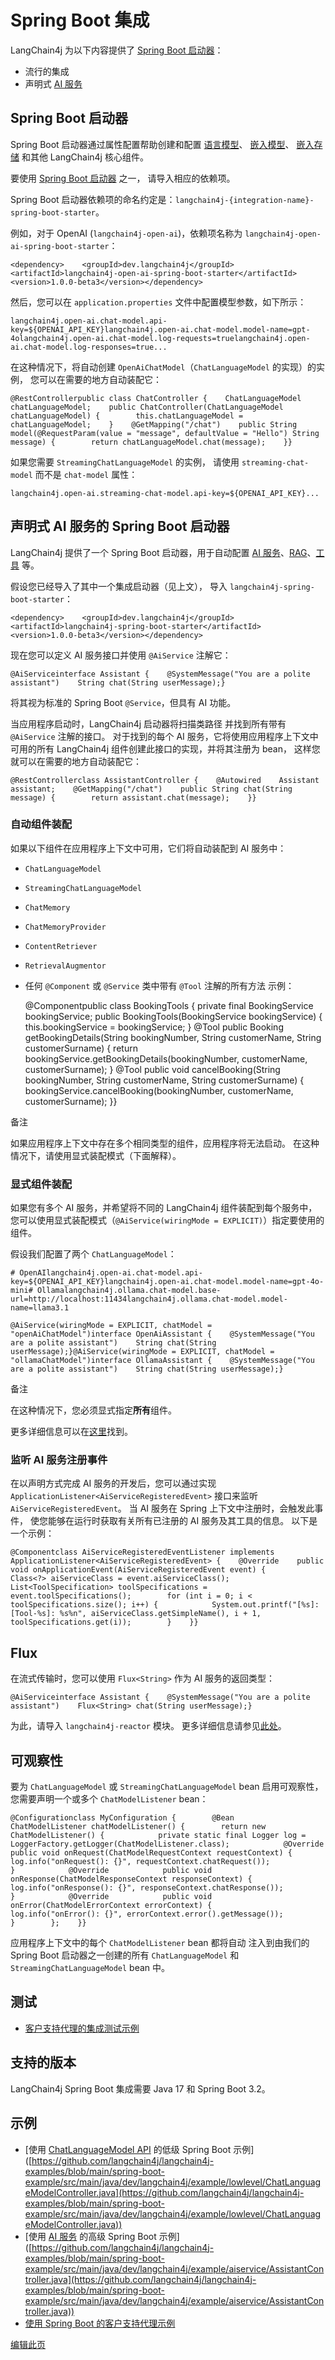 
Spring Boot 集成
==============

LangChain4j 为以下内容提供了 [Spring Boot 启动器](https://github.com/langchain4j/langchain4j-spring)：

*   流行的集成
*   声明式 [AI 服务](/tutorials/ai-services)

Spring Boot 启动器[​](#spring-boot-启动器 "Spring Boot 启动器的直接链接")
-----------------------------------------------------------

Spring Boot 启动器通过属性配置帮助创建和配置 [语言模型](/category/language-models)、 [嵌入模型](/category/embedding-models)、 [嵌入存储](/category/embedding-stores) 和其他 LangChain4j 核心组件。

要使用 [Spring Boot 启动器](https://github.com/langchain4j/langchain4j-spring) 之一， 请导入相应的依赖项。

Spring Boot 启动器依赖项的命名约定是：`langchain4j-{integration-name}-spring-boot-starter`。

例如，对于 OpenAI (`langchain4j-open-ai`)，依赖项名称为 `langchain4j-open-ai-spring-boot-starter`：

    <dependency>    <groupId>dev.langchain4j</groupId>    <artifactId>langchain4j-open-ai-spring-boot-starter</artifactId>    <version>1.0.0-beta3</version></dependency>

然后，您可以在 `application.properties` 文件中配置模型参数，如下所示：

    langchain4j.open-ai.chat-model.api-key=${OPENAI_API_KEY}langchain4j.open-ai.chat-model.model-name=gpt-4olangchain4j.open-ai.chat-model.log-requests=truelangchain4j.open-ai.chat-model.log-responses=true...

在这种情况下，将自动创建 `OpenAiChatModel`（`ChatLanguageModel` 的实现）的实例， 您可以在需要的地方自动装配它：

    @RestControllerpublic class ChatController {    ChatLanguageModel chatLanguageModel;    public ChatController(ChatLanguageModel chatLanguageModel) {        this.chatLanguageModel = chatLanguageModel;    }    @GetMapping("/chat")    public String model(@RequestParam(value = "message", defaultValue = "Hello") String message) {        return chatLanguageModel.chat(message);    }}

如果您需要 `StreamingChatLanguageModel` 的实例， 请使用 `streaming-chat-model` 而不是 `chat-model` 属性：

    langchain4j.open-ai.streaming-chat-model.api-key=${OPENAI_API_KEY}...

声明式 AI 服务的 Spring Boot 启动器[​](#声明式-ai-服务的-spring-boot-启动器 "声明式 AI 服务的 Spring Boot 启动器的直接链接")
--------------------------------------------------------------------------------------------

LangChain4j 提供了一个 Spring Boot 启动器，用于自动配置 [AI 服务](/tutorials/ai-services)、[RAG](/tutorials/rag)、[工具](/tutorials/tools) 等。

假设您已经导入了其中一个集成启动器（见上文）， 导入 `langchain4j-spring-boot-starter`：

    <dependency>    <groupId>dev.langchain4j</groupId>    <artifactId>langchain4j-spring-boot-starter</artifactId>    <version>1.0.0-beta3</version></dependency>

现在您可以定义 AI 服务接口并使用 `@AiService` 注解它：

    @AiServiceinterface Assistant {    @SystemMessage("You are a polite assistant")    String chat(String userMessage);}

将其视为标准的 Spring Boot `@Service`，但具有 AI 功能。

当应用程序启动时，LangChain4j 启动器将扫描类路径 并找到所有带有 `@AiService` 注解的接口。 对于找到的每个 AI 服务，它将使用应用程序上下文中可用的所有 LangChain4j 组件创建此接口的实现，并将其注册为 bean， 这样您就可以在需要的地方自动装配它：

    @RestControllerclass AssistantController {    @Autowired    Assistant assistant;    @GetMapping("/chat")    public String chat(String message) {        return assistant.chat(message);    }}

### 自动组件装配[​](#自动组件装配 "自动组件装配的直接链接")

如果以下组件在应用程序上下文中可用，它们将自动装配到 AI 服务中：

*   `ChatLanguageModel`
*   `StreamingChatLanguageModel`
*   `ChatMemory`
*   `ChatMemoryProvider`
*   `ContentRetriever`
*   `RetrievalAugmentor`
*   任何 `@Component` 或 `@Service` 类中带有 `@Tool` 注解的所有方法 示例：

    @Componentpublic class BookingTools {    private final BookingService bookingService;    public BookingTools(BookingService bookingService) {        this.bookingService = bookingService;    }    @Tool    public Booking getBookingDetails(String bookingNumber, String customerName, String customerSurname) {        return bookingService.getBookingDetails(bookingNumber, customerName, customerSurname);    }    @Tool    public void cancelBooking(String bookingNumber, String customerName, String customerSurname) {        bookingService.cancelBooking(bookingNumber, customerName, customerSurname);    }}

备注

如果应用程序上下文中存在多个相同类型的组件，应用程序将无法启动。 在这种情况下，请使用显式装配模式（下面解释）。

### 显式组件装配[​](#显式组件装配 "显式组件装配的直接链接")

如果您有多个 AI 服务，并希望将不同的 LangChain4j 组件装配到每个服务中， 您可以使用显式装配模式（`@AiService(wiringMode = EXPLICIT)`）指定要使用的组件。

假设我们配置了两个 `ChatLanguageModel`：

    # OpenAIlangchain4j.open-ai.chat-model.api-key=${OPENAI_API_KEY}langchain4j.open-ai.chat-model.model-name=gpt-4o-mini# Ollamalangchain4j.ollama.chat-model.base-url=http://localhost:11434langchain4j.ollama.chat-model.model-name=llama3.1

    @AiService(wiringMode = EXPLICIT, chatModel = "openAiChatModel")interface OpenAiAssistant {    @SystemMessage("You are a polite assistant")    String chat(String userMessage);}@AiService(wiringMode = EXPLICIT, chatModel = "ollamaChatModel")interface OllamaAssistant {    @SystemMessage("You are a polite assistant")    String chat(String userMessage);}

备注

在这种情况下，您必须显式指定**所有**组件。

更多详细信息可以在[这里](https://github.com/langchain4j/langchain4j-spring/blob/main/langchain4j-spring-boot-starter/src/main/java/dev/langchain4j/service/spring/AiService.java)找到。

### 监听 AI 服务注册事件[​](#监听-ai-服务注册事件 "监听 AI 服务注册事件的直接链接")

在以声明方式完成 AI 服务的开发后，您可以通过实现 `ApplicationListener<AiServiceRegisteredEvent>` 接口来监听 `AiServiceRegisteredEvent`。 当 AI 服务在 Spring 上下文中注册时，会触发此事件， 使您能够在运行时获取有关所有已注册的 AI 服务及其工具的信息。 以下是一个示例：

    @Componentclass AiServiceRegisteredEventListener implements ApplicationListener<AiServiceRegisteredEvent> {    @Override    public void onApplicationEvent(AiServiceRegisteredEvent event) {        Class<?> aiServiceClass = event.aiServiceClass();        List<ToolSpecification> toolSpecifications = event.toolSpecifications();        for (int i = 0; i < toolSpecifications.size(); i++) {            System.out.printf("[%s]: [Tool-%s]: %s%n", aiServiceClass.getSimpleName(), i + 1, toolSpecifications.get(i));        }    }}

Flux[​](#flux "Flux的直接链接")
--------------------------

在流式传输时，您可以使用 `Flux<String>` 作为 AI 服务的返回类型：

    @AiServiceinterface Assistant {    @SystemMessage("You are a polite assistant")    Flux<String> chat(String userMessage);}

为此，请导入 `langchain4j-reactor` 模块。 更多详细信息请参见[此处](/tutorials/ai-services#flux)。

可观察性[​](#可观察性 "可观察性的直接链接")
--------------------------

要为 `ChatLanguageModel` 或 `StreamingChatLanguageModel` bean 启用可观察性， 您需要声明一个或多个 `ChatModelListener` bean：

    @Configurationclass MyConfiguration {        @Bean    ChatModelListener chatModelListener() {        return new ChatModelListener() {            private static final Logger log = LoggerFactory.getLogger(ChatModelListener.class);            @Override            public void onRequest(ChatModelRequestContext requestContext) {                log.info("onRequest(): {}", requestContext.chatRequest());            }            @Override            public void onResponse(ChatModelResponseContext responseContext) {                log.info("onResponse(): {}", responseContext.chatResponse());            }            @Override            public void onError(ChatModelErrorContext errorContext) {                log.info("onError(): {}", errorContext.error().getMessage());            }        };    }}

应用程序上下文中的每个 `ChatModelListener` bean 都将自动 注入到由我们的 Spring Boot 启动器之一创建的所有 `ChatLanguageModel` 和 `StreamingChatLanguageModel` bean 中。

测试[​](#测试 "测试的直接链接")
--------------------

*   [客户支持代理的集成测试示例](https://github.com/langchain4j/langchain4j-examples/blob/main/customer-support-agent-example/src/test/java/dev/langchain4j/example/CustomerSupportAgentIT.java)

支持的版本[​](#支持的版本 "支持的版本的直接链接")
-----------------------------

LangChain4j Spring Boot 集成需要 Java 17 和 Spring Boot 3.2。

示例[​](#示例 "示例的直接链接")
--------------------

*   \[使用 [ChatLanguageModel API](/tutorials/chat-and-language-models) 的低级 Spring Boot 示例\]([https://github.com/langchain4j/langchain4j-examples/blob/main/spring-boot-example/src/main/java/dev/langchain4j/example/lowlevel/ChatLanguageModelController.java](https://github.com/langchain4j/langchain4j-examples/blob/main/spring-boot-example/src/main/java/dev/langchain4j/example/lowlevel/ChatLanguageModelController.java))
*   \[使用 [AI 服务](/tutorials/ai-services) 的高级 Spring Boot 示例\]([https://github.com/langchain4j/langchain4j-examples/blob/main/spring-boot-example/src/main/java/dev/langchain4j/example/aiservice/AssistantController.java](https://github.com/langchain4j/langchain4j-examples/blob/main/spring-boot-example/src/main/java/dev/langchain4j/example/aiservice/AssistantController.java))
*   [使用 Spring Boot 的客户支持代理示例](https://github.com/langchain4j/langchain4j-examples/blob/main/customer-support-agent-example/src/main/java/dev/langchain4j/example/CustomerSupportAgentApplication.java)

[编辑此页](https://github.com/langchain4j/langchain4j/blob/main/docs/docs/tutorials/spring-boot-integration.md)
